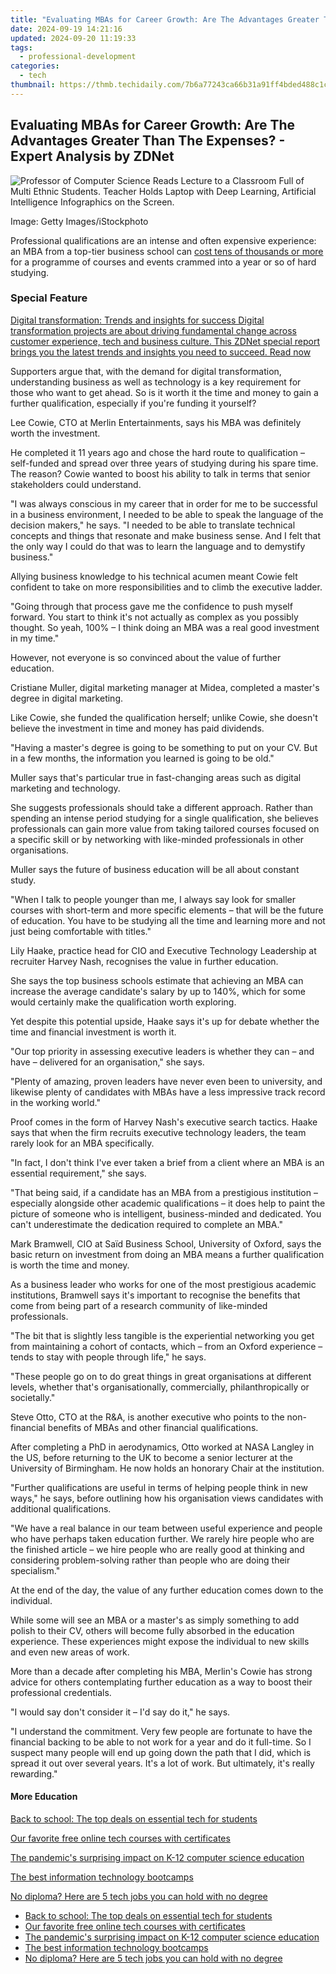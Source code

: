```yaml
---
title: "Evaluating MBAs for Career Growth: Are The Advantages Greater Than The Expenses? - Expert Analysis by ZDNet"
date: 2024-09-19 14:21:16
updated: 2024-09-20 11:19:33
tags:
  - professional-development
categories:
  - tech
thumbnail: https://thmb.techidaily.com/7b6a77243ca66b31a91ff4bded488c1c26ccff28e8356d366094a908c72413f6.jpg
---
```


## Evaluating MBAs for Career Growth: Are The Advantages Greater Than The Expenses? - Expert Analysis by ZDNet

![Professor of Computer Science Reads Lecture to a Classroom Full of Multi Ethnic Students. Teacher Holds Laptop with Deep Learning, Artificial Intelligence Infographics on the Screen.](https://www.zdnet.com/a/img/resize/0dbb1b35b1c30ff825802d813f73992c3a18a311/2019/04/04/f143bc61-b76c-4fcf-a4bf-f5192b15aada/istock-university-professor.jpg?auto=webp&width=1280)

Image: Getty Images/iStockphoto

Professional qualifications are an intense and often expensive experience: an MBA from a top-tier business school can [cost tens of thousands or more](https://www.prospects.ac.uk/postgraduate-study/mba-courses/best-mba-programmes-in-the-uk) for a programme of courses and events crammed into a year or so of hard studying. 

### Special Feature

[Digital transformation: Trends and insights for success Digital transformation projects are about driving fundamental change across customer experience, tech and business culture. This ZDNet special report brings you the latest trends and insights you need to succeed.  Read now](https://www.zdnet.com/topic/digital-transformation-trends-and-insights-for-success/)

Supporters argue that, with the demand for digital transformation, understanding business as well as technology is a key requirement for those who want to get ahead. So is it worth it the time and money to gain a further qualification, especially if you're funding it yourself? 

Lee Cowie, CTO at Merlin Entertainments, says his MBA was definitely worth the investment. 

He completed it 11 years ago and chose the hard route to qualification – self-funded and spread over three years of studying during his spare time. The reason? Cowie wanted to boost his ability to talk in terms that senior stakeholders could understand. 

"I was always conscious in my career that in order for me to be successful in a business environment, I needed to be able to speak the language of the decision makers," he says. "I needed to be able to translate technical concepts and things that resonate and make business sense. And I felt that the only way I could do that was to learn the language and to demystify business." 

Allying business knowledge to his technical acumen meant Cowie felt confident to take on more responsibilities and to climb the executive ladder.

"Going through that process gave me the confidence to push myself forward. You start to think it's not actually as complex as you possibly thought. So yeah, 100% – I think doing an MBA was a real good investment in my time."

However, not everyone is so convinced about the value of further education.

Cristiane Muller, digital marketing manager at Midea, completed a master's degree in digital marketing. 

Like Cowie, she funded the qualification herself; unlike Cowie, she doesn't believe the investment in time and money has paid dividends. 

"Having a master's degree is going to be something to put on your CV. But in a few months, the information you learned is going to be old."

Muller says that's particular true in fast-changing areas such as digital marketing and technology.

She suggests professionals should take a different approach. Rather than spending an intense period studying for a single qualification, she believes professionals can gain more value from taking tailored courses focused on a specific skill or by networking with like-minded professionals in other organisations.

Muller says the future of business education will be all about constant study.

"When I talk to people younger than me, I always say look for smaller courses with short-term and more specific elements – that will be the future of education. You have to be studying all the time and learning more and not just being comfortable with titles."

Lily Haake, practice head for CIO and Executive Technology Leadership at recruiter Harvey Nash, recognises the value in further education.

She says the top business schools estimate that achieving an MBA can increase the average candidate's salary by up to 140%, which for some would certainly make the qualification worth exploring.

Yet despite this potential upside, Haake says it's up for debate whether the time and financial investment is worth it.

"Our top priority in assessing executive leaders is whether they can – and have – delivered for an organisation," she says. 

"Plenty of amazing, proven leaders have never even been to university, and likewise plenty of candidates with MBAs have a less impressive track record in the working world."

Proof comes in the form of Harvey Nash's executive search tactics. Haake says that when the firm recruits executive technology leaders, the team rarely look for an MBA specifically.

"In fact, I don't think I've ever taken a brief from a client where an MBA is an essential requirement," she says.

"That being said, if a candidate has an MBA from a prestigious institution – especially alongside other academic qualifications – it does help to paint the picture of someone who is intelligent, business-minded and dedicated. You can't underestimate the dedication required to complete an MBA."

Mark Bramwell, CIO at Saïd Business School, University of Oxford, says the basic return on investment from doing an MBA means a further qualification is worth the time and money.

As a business leader who works for one of the most prestigious academic institutions, Bramwell says it's important to recognise the benefits that come from being part of a research community of like-minded professionals.

"The bit that is slightly less tangible is the experiential networking you get from maintaining a cohort of contacts, which – from an Oxford experience – tends to stay with people through life," he says. 

"These people go on to do great things in great organisations at different levels, whether that's organisationally, commercially, philanthropically or societally."

Steve Otto, CTO at the R&A, is another executive who points to the non-financial benefits of MBAs and other financial qualifications.

After completing a PhD in aerodynamics, Otto worked at NASA Langley in the US, before returning to the UK to become a senior lecturer at the University of Birmingham. He now holds an honorary Chair at the institution.

"Further qualifications are useful in terms of helping people think in new ways," he says, before outlining how his organisation views candidates with additional qualifications.

"We have a real balance in our team between useful experience and people who have perhaps taken education further. We rarely hire people who are the finished article – we hire people who are really good at thinking and considering problem-solving rather than people who are doing their specialism."

At the end of the day, the value of any further education comes down to the individual. 

While some will see an MBA or a master's as simply something to add polish to their CV, others will become fully absorbed in the education experience. These experiences might expose the individual to new skills and even new areas of work.

More than a decade after completing his MBA, Merlin's Cowie has strong advice for others contemplating further education as a way to boost their professional credentials.

"I would say don't consider it – I'd say do it," he says.

"I understand the commitment. Very few people are fortunate to have the financial backing to be able to not work for a year and do it full-time. So I suspect many people will end up going down the path that I did, which is spread it out over several years. It's a lot of work. But ultimately, it's really rewarding."

#### More Education

[Back to school: The top deals on essential tech for students](https://www.zdnet.com/collection/back-to-school/ "Back to school: The top deals on essential tech for students")

[Our favorite free online tech courses with certificates](https://www.zdnet.com/article/free-online-certificate-courses/ "Our favorite free online tech courses with certificates")

[The pandemic's surprising impact on K-12 computer science education](https://www.zdnet.com/article/pandemic-impact-k-12-computer-science-education/ "The pandemic's surprising impact on K-12 computer science education")

[The best information technology bootcamps](https://www.zdnet.com/article/information-technology-bootcamps/ "The best information technology bootcamps")

[No diploma? Here are 5 tech jobs you can hold with no degree](https://www.zdnet.com/article/tech-jobs-no-degree/ "No diploma? Here are 5 tech jobs you can hold with no degree")

* [Back to school: The top deals on essential tech for students](https://www.zdnet.com/collection/back-to-school/ "Back to school: The top deals on essential tech for students")
* [Our favorite free online tech courses with certificates](https://www.zdnet.com/article/free-online-certificate-courses/ "Our favorite free online tech courses with certificates")
* [The pandemic's surprising impact on K-12 computer science education](https://www.zdnet.com/article/pandemic-impact-k-12-computer-science-education/ "The pandemic's surprising impact on K-12 computer science education")
* [The best information technology bootcamps](https://www.zdnet.com/article/information-technology-bootcamps/ "The best information technology bootcamps")
* [No diploma? Here are 5 tech jobs you can hold with no degree](https://www.zdnet.com/article/tech-jobs-no-degree/ "No diploma? Here are 5 tech jobs you can hold with no degree")

<ins class="adsbygoogle"
     style="display:block"
     data-ad-format="autorelaxed"
     data-ad-client="ca-pub-7571918770474297"
     data-ad-slot="1223367746"></ins>



<ins class="adsbygoogle"
     style="display:block"
     data-ad-client="ca-pub-7571918770474297"
     data-ad-slot="8358498916"
     data-ad-format="auto"
     data-full-width-responsive="true"></ins>
